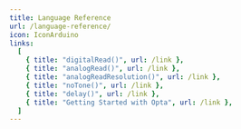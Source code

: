 ```yaml
---
title: Language Reference
url: /language-reference/
icon: IconArduino
links:
  [
    { title: "digitalRead()", url: /link },
    { title: "analogRead()", url: /link },
    { title: "analogReadResolution()", url: /link },
    { title: "noTone()", url: /link },
    { title: "delay()", url: /link },
    { title: "Getting Started with Opta", url: /link },
  ]
---
```

